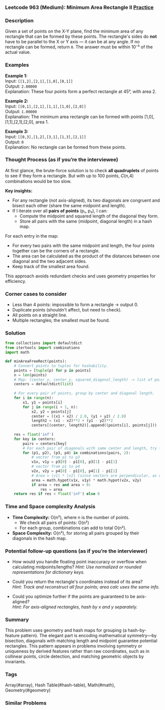 ### Leetcode 963 (Medium): Minimum Area Rectangle II [Practice](https://leetcode.com/problems/minimum-area-rectangle-ii)

### Description  
Given a set of points on the X-Y plane, find the minimum area of any rectangle that can be formed by these points. The rectangle's sides do **not** have to be parallel to the X or Y axis ― it can be at any angle. If no rectangle can be formed, return `0`. The answer must be within 10⁻⁵ of the actual value.

### Examples  

**Example 1:**  
Input: `[[1,2],[2,1],[1,0],[0,1]]`  
Output: `2.00000`  
Explanation: These four points form a perfect rectangle at 45°, with area 2.

**Example 2:**  
Input: `[[0,1],[2,1],[1,1],[1,0],[2,0]]`  
Output: `1.00000`  
Explanation: The minimum area rectangle can be formed with points [1,0],[1,1],[2,1],[2,0], area 1.

**Example 3:**  
Input: `[[0,3],[1,2],[3,1],[1,3],[2,1]]`  
Output: `0`  
Explanation: No rectangle can be formed from these points.

### Thought Process (as if you’re the interviewee)  
At first glance, the brute-force solution is to check **all quadruplets** of points to see if they form a rectangle. But with up to 100 points, 𝐶(n,4) combinations would be too slow.

**Key insights:**
- For any rectangle (not axis-aligned), its two diagonals are congruent and bisect each other (share the same midpoint and length).
- If I iterate over all **pairs of points** (p₁, p₂), I can:
  - Compute the midpoint and squared length of the diagonal they form.
  - Store all pairs with the same (midpoint, diagonal length) in a hash map.

For each entry in the map:
- For every two pairs with the same midpoint and length, the four points together can be the corners of a rectangle.
- The area can be calculated as the product of the distances between one diagonal and the two adjacent sides.
- Keep track of the smallest area found.

This approach avoids redundant checks and uses geometry properties for efficiency.

### Corner cases to consider  
- Less than 4 points: impossible to form a rectangle → output 0.
- Duplicate points (shouldn't affect, but need to check).
- All points on a straight line.
- Multiple rectangles; the smallest must be found.

### Solution

```python
from collections import defaultdict
from itertools import combinations
import math

def minAreaFreeRect(points):
    # Convert points to tuples for hashability.
    points = [tuple(p) for p in points]
    n = len(points)
    # Map: (center_x, center_y, squared_diagonal_length) -> list of point pairs
    centers = defaultdict(list)
    
    # For every pair of points, group by center and diagonal length.
    for i in range(n):
        x1, y1 = points[i]
        for j in range(i + 1, n):
            x2, y2 = points[j]
            center = ((x1 + x2) / 2.0, (y1 + y2) / 2.0)
            length2 = (x1 - x2)**2 + (y1 - y2)**2
            centers[(center, length2)].append((points[i], points[j]))
    
    res = float('inf')
    for key in centers:
        pairs = centers[key]
        # For each pair of diagonals with same center and length, try forming rectangle
        for (p1, p2), (p3, p4) in combinations(pairs, 2):
            # vector from p1 to p3
            v1x, v1y = p3[0] - p1[0], p3[1] - p1[1]
            # vector from p1 to p4
            v2x, v2y = p4[0] - p1[0], p4[1] - p1[1]
            # Area = |v1| * |v2| (since vectors are perpendicular, as diagonals bisect)
            area = math.hypot(v1x, v1y) * math.hypot(v2x, v2y)
            if area < res and area > 0:
                res = area
    return res if res < float('inf') else 0
```

### Time and Space complexity Analysis  

- **Time Complexity:** O(n²), where n is the number of points.  
  - We check all pairs of points: O(n²)
  - For each group, combinations can add to total O(n²).
- **Space Complexity:** O(n²), for storing all pairs grouped by their diagonals in the hash map.

### Potential follow-up questions (as if you’re the interviewer)  

- How would you handle floating point inaccuracy or overflow when calculating midpoints/lengths?
  *Hint: Use normalized or rounded representations for dictionary keys.*

- Could you return the rectangle's coordinates instead of its area?  
  *Hint: Track and reconstruct all four points; area calc uses the same info.*

- Could you optimize further if the points are guaranteed to be axis-aligned?  
  *Hint: For axis-aligned rectangles, hash by x and y separately.*

### Summary
This problem uses geometry and hash maps for grouping (a hash-by-feature pattern). The elegant part is encoding mathematical symmetry―by bisection, diagonals with matching length and midpoint guarantee potential rectangles. This pattern appears in problems involving symmetry or uniqueness by derived features rather than raw coordinates, such as in collinear points, circle detection, and matching geometric objects by invariants.

### Tags
Array(#array), Hash Table(#hash-table), Math(#math), Geometry(#geometry)

### Similar Problems
